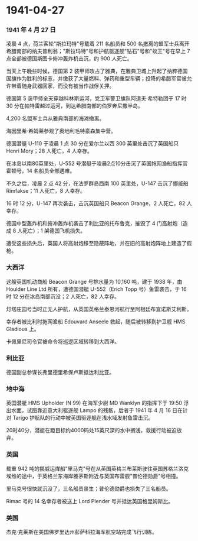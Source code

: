 # 1941-04-27

### 1941 年 4 月 27 日

凌晨 4 点，荷兰客轮"斯拉玛特"号载着 211 名船员和 500
名撤离的盟军士兵离开希腊南部的纳夫普利翁；"斯拉玛特"号和护航驱逐舰"钻石"号和"蚁王"号在早上
7 点全部被德国斯图卡俯冲轰炸机击沉，约 900 人死亡。

当天上午晚些时候，德国第 2
装甲师攻占了雅典，在雅典卫城上升起了纳粹德国国旗作为胜利的标志，并缴获了大量燃料、弹药和重型车辆；投降的希腊军官被允许带着随身武器回家，而没有被当作战俘关押。

德国第 5 装甲师全天穿越科林斯运河，党卫军警卫旗队阿道夫·希特勒团于 17 时
30 分在帕特雷越过运河，到达希腊南部的伯罗奔尼撒半岛。

4,200 名盟军士兵从雅典南部的海滩撤离。

海因里希·希姆莱参观了奥地利毛特豪森集中营。

德国潜艇 U-110 于凌晨 1 点 30 分在爱尔兰以西 300 英里处击沉了英国船只
Henri Mory；28 人死亡，4 人幸存。

在冰岛以南80英里处，U-552
号潜艇于凌晨2点10分击沉了英国拖网渔船指挥官霍顿号，14 名船员全部遇难。

不久之后，凌晨 2 点 42 分，在法罗群岛西南 100 英里处，U-147 击沉了挪威船
Rimfakse；11 人死亡，8 人幸存。

16 时 12 分，U-147 再次袭击，击沉英国船只 Beacon Grange，2 人死亡，82
人幸存。

德国中型轰炸机和俯冲轰炸机袭击了利比亚的托布鲁克，摧毁了 4
门高射炮（造成 8 人死亡）；1 架德国飞机损失。

遭受这些损失后，英国人将高射炮移至隐蔽阵地，并在旧的高射炮阵地上建造了假枪。

### 大西洋

这艘英国机动商船 Beacon Grange 号排水量为 10,160 吨，建于 1938 年，由
Houlder Line Ltd 所有，遭德国潜艇 U-552（Erich Topp 号）鱼雷袭击，于 16
时 12 分在冰岛南部沉没；2 人死亡，82 人幸存。

灯塔庄园号当时正无人护航，从英国英格兰泰恩河航行至阿根廷布宜诺斯艾利斯。

幸存者被比利时拖网渔船 Edouvard Anseele 救起，随后被转移到护卫舰 HMS
Gladious 上。

卡佩里尼司令官被命令将巡逻区域转移到大西洋。

### 利比亚

德国副总参谋长弗里德里希保卢斯抵达利比亚。

### 地中海

英国潜艇 HMS Upholder (N 99) 在海军少尉 MD Wanklyn 的指挥下于 19:50
浮出水面，试图靠近意大利驱逐舰 Lampo 的残骸，后者于 1941 年 4 月 16
日在针对 Tarigo 护航队的行动中被英国驱逐舰在浅水域发射鱼雷击沉。

20时40分，潜艇在距目标约4000码处15英尺深的水中搁浅，救援行动被迫放弃。

### 英国

载重 942
吨的挪威运煤船"里马克"号在从英国英格兰布莱斯驶往英国苏格兰洛克埃维的途中，于英格兰东海岸雅茅斯附近与英国布雷舰"普伦德勋爵"号相撞。

里马克号很快就沉没了，三名船员丧生；普伦德勋爵也损失了三名船员。

Rimac 号的 14 名幸存者被送上 Lord Plender 号并抵达英国格里姆斯比。

### 美国

杰克·克莱斯在美国佛罗里达州彭萨科拉海军航空站完成飞行训练。